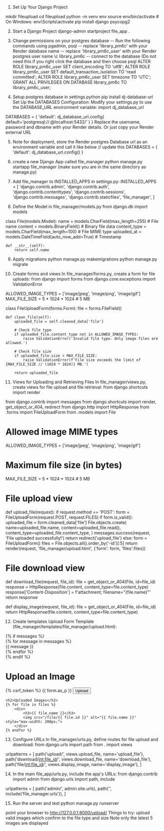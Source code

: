 1. Set Up Your Django Project

mkdir fileupload
cd fileupload
python -m venv env
source env/bin/activate  # On Windows: env\Scripts\activate
pip install django psycopg2

2. Start a Django Project
django-admin startproject file_app .

3. Change permissions on your postgres database
-- Run the following commands using pgadmin, psql
-- replace 'library_pm6c' with your Render database name
-- replace 'library_pm6c_user' with your Render postgres user name
\c library_pm6c -- connect to the database (Do not need this if you right click the database and then choose psql
ALTER ROLE library_pm6c_user SET client_encoding TO 'utf8';
ALTER ROLE library_pm6c_user SET default_transaction_isolation TO 'read committed';
ALTER ROLE library_pm6c_user SET timezone TO 'UTC';
GRANT ALL PRIVILEGES ON DATABASE library_pm6c TO library_pm6c_user;

4. Setup postgres database in settings.python
pip install dj-database-url
Set Up the DATABASES Configuration: Modify your settings.py to use the DATABASE_URL environment variable:
import dj_database_url

DATABASES = {
    'default': dj_database_url.config(
        default='postgresql://<username>:<password>@localhost:5432/<dbname>'
    )
}
Replace the username, password and dbname with your Render details. Or just copy your Render external URL

5. Note for deployment, store the Render postgres Database url as an environment variable and call it like below
// update this 
DATABASES = {
    'default': dj_database_url.config()
}

6. create a new Django App called file_manager
python manage.py startapp file_manager (make sure you are in the same directory as manage.py)

7. Add file_manager to INSTALLED_APPS in settings.py:
INSTALLED_APPS = [
    'django.contrib.admin',
    'django.contrib.auth',
    'django.contrib.contenttypes',
    'django.contrib.sessions',
    'django.contrib.messages',
    'django.contrib.staticfiles',
    'file_manager',
]

8. Define the Model in file_manager/models.py
from django.db import models

class File(models.Model):
    name = models.CharField(max_length=255)  # File name
    content = models.BinaryField()  # Binary file data
    content_type = models.CharField(max_length=100)  # File MIME type
    uploaded_at = models.DateTimeField(auto_now_add=True)  # Timestamp

    def __str__(self):
        return self.name

9. Apply migrations
python manage.py makemigrations
python manage.py migrate

10. Create forms and views
In file_manager/forms.py, create a form for file uploads:
from django import forms
from django.core.exceptions import ValidationError

ALLOWED_IMAGE_TYPES = ['image/jpeg', 'image/png', 'image/gif']
MAX_FILE_SIZE = 5 * 1024 * 1024  # 5 MB

class FileUploadForm(forms.Form):
    file = forms.FileField()

    def clean_file(self):
        uploaded_file = self.cleaned_data['file']

        # Check file type
        if uploaded_file.content_type not in ALLOWED_IMAGE_TYPES:
            raise ValidationError('Invalid file type. Only image files are allowed.')

        # Check file size
        if uploaded_file.size > MAX_FILE_SIZE:
            raise ValidationError(f'File size exceeds the limit of {MAX_FILE_SIZE // (1024 * 1024)} MB.')

        return uploaded_file


11. Views for Uploading and Retrieving Files
In file_manager/views.py, create views for file upload and file retrieval:
from django.shortcuts import render

from django.contrib import messages
from django.shortcuts import render, get_object_or_404, redirect
from django.http import HttpResponse
from .forms import FileUploadForm
from .models import File

# Allowed image MIME types
ALLOWED_IMAGE_TYPES = ['image/jpeg', 'image/png', 'image/gif']

# Maximum file size (in bytes)
MAX_FILE_SIZE = 5 * 1024 * 1024  # 5 MB

# File upload view
def upload_file(request):
    if request.method == 'POST':
        form = FileUploadForm(request.POST, request.FILES)
        if form.is_valid():
            uploaded_file = form.cleaned_data['file']
            File.objects.create(
                name=uploaded_file.name,
                content=uploaded_file.read(),
                content_type=uploaded_file.content_type,
            )
            messages.success(request, 'File uploaded successfully!')
            return redirect('upload_file')
    else:
        form = FileUploadForm()
    files = File.objects.all().order_by('-id')[:5]
    return render(request, 'file_manager/upload.html', {'form': form, 'files':files})

# File download view
def download_file(request, file_id):
    file = get_object_or_404(File, id=file_id)
    response = HttpResponse(file.content, content_type=file.content_type)
    response['Content-Disposition'] = f'attachment; filename="{file.name}"'
    return response

def display_image(request, file_id):
    file = get_object_or_404(File, id=file_id)
    return HttpResponse(file.content, content_type=file.content_type)



12. Create templates
Upload Form Template (file_manager/templates/file_manager/upload.html):
<!DOCTYPE html>
<html>
<head>
    <title>Upload Image</title>
</head>
<body>
    {% if messages %}
    <div class="messages">
        {% for message in messages %}
            <div class="alert {% if message.tags %}alert-{{ message.tags }}{% endif %}">
                {{ message }}
            </div>
        {% endfor %}
    </div>
    {% endif %}
    <h1>Upload an Image</h1>
    <form method="post" enctype="multipart/form-data">
        {% csrf_token %}
        {{ form.as_p }}
        <button type="submit">Upload</button>
    </form>

    <h2>Uploaded Images</h2>
    {% for file in files %}
        <div>
            <h3>{{ file.name }}</h3>
            <img src="/file/{{ file.id }}" alt="{{ file.name }}" style="max-width: 200px;">
        </div>
    {% endfor %}
</body>
</html>


13. Configure URLs
In file_manager/urls.py, define routes for file upload and download:
from django.urls import path
from . import views

urlpatterns = [
    path('upload/', views.upload_file, name='upload_file'),
    path('download/<int:file_id>/', views.download_file, name='download_file'),
    path('file/<int:file_id>/', views.display_image, name='display_image'),
]

14. In the main file_app/urls.py, include the app's URLs:
from django.contrib import admin
from django.urls import path, include

urlpatterns = [
    path('admin/', admin.site.urls),
    path('', include('file_manager.urls')),
]

15. Run the server and test
python manage.py runserver

point your browser to http://127.0.0.1:8000/upload/ 
Things to try: 
upload valid images which confirm to the file type and size
Note only the latest 5 images are displayed

